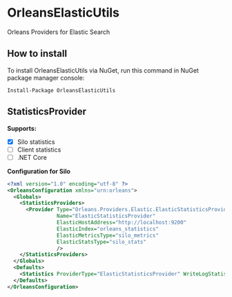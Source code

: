 # OrleansElasticUtils
Orleans Providers for Elastic Search

## How to install
To install OrleansElasticUtils via NuGet, run this command in NuGet package manager console:
```code
Install-Package OrleansElasticUtils
```

## StatisticsProvider

**Supports:**
- [x] Silo statistics
- [ ] Client statistics
- [ ] .NET Core

**Configuration for Silo**
```xml
<?xml version="1.0" encoding="utf-8" ?>
<OrleansConfiguration xmlns="urn:orleans">
  <Globals>
    <StatisticsProviders>
      <Provider Type="Orleans.Providers.Elastic.ElasticStatisticsProvider"
                Name="ElasticStatisticsProvider"
                ElasticHostAddress="http://localhost:9200"
                ElasticIndex="orleans_statistics"
                ElasticMetricsType="silo_metrics"
                ElasticStatsType="silo_stats"                
                />
    </StatisticsProviders>
  </Globals>
  <Defaults>
    <Statistics ProviderType="ElasticStatisticsProvider" WriteLogStatisticsToTable="true"/>
  </Defaults>
</OrleansConfiguration>
```
